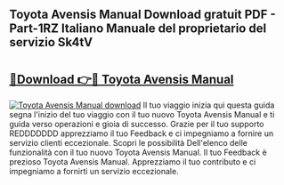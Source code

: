 ## Toyota Avensis Manual Download gratuit PDF - Part-1RZ Italiano Manuale del proprietario del servizio Sk4tV

# <h2><a href="http://dfdmhz.blite.top/?on=Toyota+Avensis+Manual">🔗Download 👉🔴 Toyota Avensis Manual</a></h2>

[![Toyota Avensis Manual download](https://i.imgur.com/lujVjoI.png)](http://dfdmhz.blite.top/?on=Toyota+Avensis+Manual)
Il tuo viaggio inizia qui questa guida segna l'inizio del tuo viaggio con il tuo nuovo Toyota Avensis Manual e ti guida verso operazioni e gioia di successo. Grazie per il tuo supporto REDDDDDDD apprezziamo il tuo Feedback e ci impegniamo a fornire un servizio clienti eccezionale. Scopri le possibilità Dell'elenco delle funzionalità con il tuo nuovo Toyota Avensis Manual. Il tuo Feedback è prezioso Toyota Avensis Manual. Apprezziamo il tuo contributo e ci impegniamo a fornirti un servizio eccezionale.
